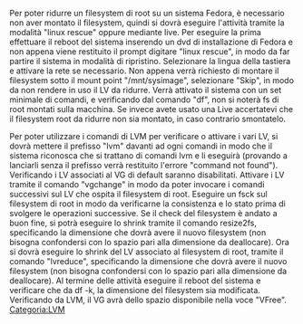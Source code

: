 Per poter ridurre un filesystem di root su un sistema Fedora, è necessario non aver montato il filesystem, quindi si dovrà eseguire l'attività tramite la modalità "linux rescue" oppure mediante live. Per eseguire la prima effettuare il reboot del sistema inserendo un dvd di installazione di Fedora e non appena viene restituito il prompt digitare "linux rescue", in modo da far partire il sistema in modalità di ripristino.
Selezionare la lingua della tastiera e attivare la rete se necessario. Non appena verrà richiesto di montare il filesystem sotto il mount point "/mnt/sysimage", selezionare "Skip", in modo da non rendere in uso il LV da ridurre.
Verrà attivato il sistema con un set minimale di comandi, e verificando dal comando "df", non si noterà fs di root montati sulla macchina.
Se invece avete usato una Live accertatevi che il filesystem root da ridurre non sia montato, in caso contrario smontatelo.

Per poter utilizzare i comandi di LVM per verificare o attivare i vari LV, si dovrà mettere il prefisso "lvm" davanti ad ogni comandi in modo che il sistema riconosca che si trattano di comandi lvm e li eseguirà (provando a lanciarli senza il prefisso verrà restituito l'errore "command not found"). Verificando i LV associati al VG di default saranno disabilitati.
Attivare i LV tramite il comando "vgchange" in modo da poter invocare i comandi successivi sul LV che ospita il filesystem di root.
Eseguire un fsck sul filesystem di root in modo da verificarne la consistenza e lo stato prima di svolgere le operazioni successive.
Se il check del filesystem è andato a buon fine, si potrà eseguire lo shrink tramite il comando resize2fs, specificando la dimensione che dovrà avere il nuovo filesystem (non bisogna confondersi con lo spazio pari alla dimensione da deallocare).
Ora si dovrà eseguire lo shrink del LV associato al filesystem di root, tramite il comando "lvreduce", specificando la dimensione che dovrà avere il nuovo filesystem (non bisogna confondersi con lo spazio pari alla dimensione da deallocare). Al termine delle attività eseguire il reboot del sistema e verificare che da df -k, la dimensione del filesystem sia modificata. Verificando da LVM, il VG avrà dello spazio disponibile nella voce "VFree".
<Categoria:LVM>
